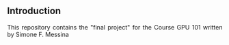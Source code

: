 ## Introduction
<p align="justify">
This repository contains the "final project" for the Course GPU 101 written by Simone F. Messina
</p>
